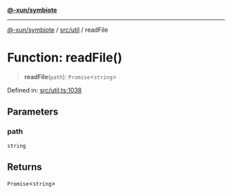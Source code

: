 [**@-xun/symbiote**](../../../README.md)

***

[@-xun/symbiote](../../../README.md) / [src/util](../README.md) / readFile

# Function: readFile()

> **readFile**(`path`): `Promise`\<`string`\>

Defined in: [src/util.ts:1038](https://github.com/Xunnamius/symbiote/blob/8eac971e9d5e22fba1e6d49fa7fee2af04809fe6/src/util.ts#L1038)

## Parameters

### path

`string`

## Returns

`Promise`\<`string`\>
